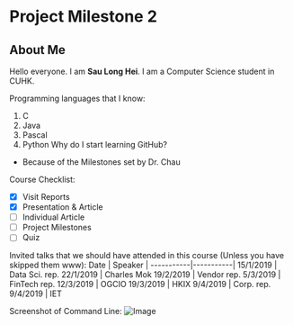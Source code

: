 # Project Milestone 2
## About Me
Hello everyone. I am **Sau Long Hei**.
I am a Computer Science student in CUHK.

Programming languages that I know:
1. C
2. Java
3. Pascal
4. Python
Why do I start learning GitHub?
- Because of the Milestones set by Dr. Chau

Course Checklist:
- [x] Visit Reports
- [x] Presentation & Article
- [ ] Individual Article
- [ ] Project Milestones
- [ ] Quiz

Invited talks that we should have attended in this course (Unless you have skipped them www):
 Date   | Speaker  |
-----------|-----------|
15/1/2019 |  Data Sci. rep.
22/1/2019 |  Charles Mok
19/2/2019 | Vendor rep.
5/3/2019 | FinTech rep.
12/3/2019 | OGCIO
19/3/2019 | HKIX
9/4/2019 | Corp. rep.
9/4/2019 | IET

Screenshot of Command Line:
![Image](https://github.com/csci3250-2019/student-1155110078/blob/master/command.png)
